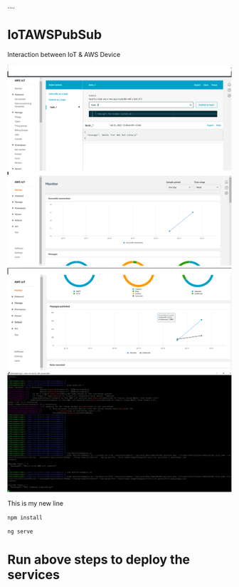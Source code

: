 

....

# IoTAWSPubSub
Interaction between IoT &amp; AWS Device

![](IoTPubSub1.PNG)
![](IoTPubSub2.PNG)
![](IoTPubSub3.PNG)
![](IoTPubSub4.PNG)

This is my new line

`npm install`

`ng serve`

# Run above steps to deploy the services

#


